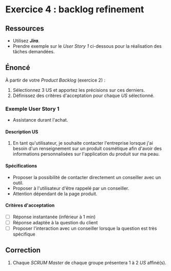# Exercice 4 : backlog refinement

## Ressources

- Utilisez ***Jira***.
- Prendre exemple sur le *User Story 1* ci-dessous pour la réalisation des tâches demandées.

## Énoncé

À partir de votre *Product Backlog* (exercice 2) : 
1. Sélectionnez 3 US et apportez les précisions sur ces derniers.
2. Définissez des critères d'acceptation pour chaque *US* sélectionné.

### Exemple User Story 1

- Assistance durant l'achat.

#### Description US

1. En tant qu'utilisateur, je souhaite contacter l'entreprise lorsque j'ai besoin d'un renseignement sur un produit cosmétique afin d'avoir des informations personnalisées sur l'application du produit sur ma peau.

#### Spécifications

- Proposer la possibilité de contacter directement un conseiller avec un outil.
- Proposer à l'utilisateur d'être rappelé par un conseiller.
- Attention dépendant de la page produit.

#### Critères d'acceptation

- [ ] Réponse instantanée (inférieur à 1 min)
- [ ] Réponse adaptée à la question du client
- [ ] Proposer l'interaction avec un conseiller lorsque la question est très spécifique

## Correction

1. Chaque *SCRUM Master* de chaque groupe présentera 1 à 2 *US* affiné(s).